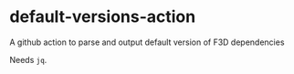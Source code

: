 # default-versions-action

A github action to parse and output default version of F3D dependencies

Needs `jq`.
